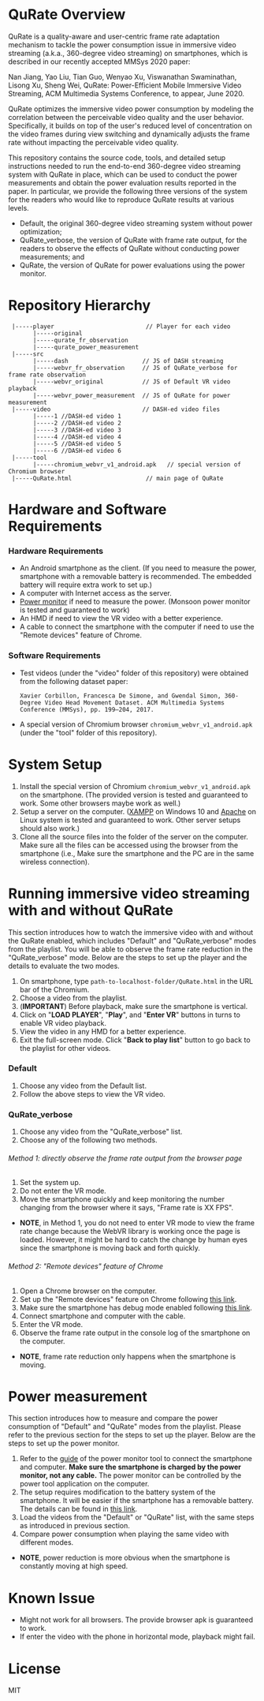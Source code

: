 # QuRate Overview

QuRate is a quality-aware and user-centric frame rate adaptation mechanism to tackle the power consumption issue in immersive video streaming (a.k.a., 360-degree video streaming) on smartphones, which is described in our recently accepted MMSys 2020 paper:

Nan Jiang, Yao Liu, Tian Guo, Wenyao Xu, Viswanathan Swaminathan, Lisong Xu, Sheng Wei, QuRate: Power-Efficient Mobile Immersive Video Streaming, ACM Multimedia Systems Conference, to appear, June 2020.

QuRate optimizes the immersive video power consumption by modeling the correlation between the perceivable video quality and the user behavior. Specifically, it builds on top of the user's reduced level of concentration on the video frames during view switching and dynamically adjusts the frame rate without impacting the perceivable video quality.

This repository contains the source code, tools, and detailed setup instructions needed to run the end-to-end 360-degree video streaming system with QuRate in place, which can be used to conduct the power measurements and obtain the power evaluation results reported in the paper. In particular, we provide the following three versions of the system for the readers who would like to reproduce QuRate results at various levels.
* Default, the original 360-degree video streaming system without power optimization;
* QuRate_verbose, the version of QuRate with frame rate output, for the readers to observe the effects of QuRate without conducting power measurements; and
* QuRate, the version of QuRate for power evaluations using the power monitor.


# Repository Hierarchy

```
 |-----player                          // Player for each video
       |-----original
       |-----qurate_fr_observation
       |-----qurate_power_measurement
 |-----src
       |-----dash                     // JS of DASH streaming
       |-----webvr_fr_observation     // JS of QuRate_verbose for frame rate observation
       |-----webvr_original           // JS of Default VR video playback
       |-----webvr_power_measurement  // JS of QuRate for power measurement
 |-----video                          // DASH-ed video files
       |-----1 //DASH-ed video 1
       |-----2 //DASH-ed video 2
       |-----3 //DASH-ed video 3
       |-----4 //DASH-ed video 4
       |-----5 //DASH-ed video 5
       |-----6 //DASH-ed video 6
 |-----tool
       |-----chromium_webvr_v1_android.apk   // special version of Chromium browser
 |-----QuRate.html                     // main page of QuRate
```

# Hardware and Software Requirements
### Hardware Requirements
* An Android smartphone as the client. (If you need to measure the power, smartphone with a removable battery is recommended. The embedded battery will require extra work to set up.)
* A computer with Internet access as the server.
* [Power monitor](https://www.msoon.com/online-store) if need to measure the power. (Monsoon power monitor is tested and guaranteed to work)
* An HMD if need to view the VR video with a better experience.
* A cable to connect the smartphone with the computer if need to use the "Remote devices" feature of Chrome.

### Software Requirements
* Test videos (under the "video" folder of this repository) were obtained from the following dataset paper:

      Xavier Corbillon, Francesca De Simone, and Gwendal Simon, 360-Degree Video Head Movement Dataset. ACM Multimedia Systems Conference (MMSys), pp. 199–204, 2017. 
* A special version of Chromium browser `chromium_webvr_v1_android.apk` (under the "tool" folder of this repository).

# System Setup

1. Install the special version of Chromium `chromium_webvr_v1_android.apk` on the smartphone. (The provided version is tested and guaranteed to work. Some other browsers maybe work as well.)
1. Setup a server on the computer. ([XAMPP](https://www.apachefriends.org/index.html) on Windows 10 and [Apache](https://httpd.apache.org/) on Linux system is tested and guaranteed to work. Other server setups should also work.)
1. Clone all the source files into the folder of the server on the computer. Make sure all the files can be accessed using the browser from the smartphone (i.e., Make sure the smartphone and the PC are in the same wireless connection).


# Running immersive video streaming with and without QuRate
This section introduces how to watch the immersive video with and without the QuRate enabled, which includes "Default" and "QuRate_verbose" modes from the playlist. You will be able to observe the frame rate reduction in the "QuRate_verbose" mode. Below are the steps to set up the player and the details to evaluate the two modes. 

1. On smartphone, type `path-to-localhost-folder/QuRate.html` in the URL bar of the Chromium.
1. Choose a video from the playlist. 
1. (**IMPORTANT**) Before playback, make sure the smartphone is vertical.
1. Click on "**LOAD PLAYER**", "**Play**", and "**Enter VR**" buttons in turns to enable VR video playback.
1. View the video in any HMD for a better experience.
1. Exit the full-screen mode. Click "**Back to play list**" button to go back to the playlist for other videos.

### Default
1. Choose any video from the Default list.
1. Follow the above steps to view the VR video.

### QuRate_verbose
1. Choose any video from the "QuRate_verbose" list.
1. Choose any of the following two methods.

###### Method 1: directly observe the frame rate output from the browser page
1. Set the system up. 
1. Do not enter the VR mode.
1. Move the smartphone quickly and keep monitoring the number changing from the browser where it says, "Frame rate is XX FPS".
* **NOTE**, in Method 1, you do not need to enter VR mode to view the frame rate change because the WebVR library is working once the page is loaded. However, it might be hard to catch the change by human eyes since the smartphone is moving back and forth quickly.

###### Method 2: "Remote devices" feature of Chrome
1. Open a Chrome browser on the computer.
1. Set up the "Remote devices" feature on Chrome following [this link](https://developers.google.com/web/tools/chrome-devtools/remote-debugging?utm_campaign=2016q3&utm_medium=redirect&utm_source=dcc).
1. Make sure the smartphone has debug mode enabled following [this link](https://www.youtube.com/watch?v=Ucs34BkfPB0).
1. Connect smartphone and computer with the cable.
1. Enter the VR mode.
1. Observe the frame rate output in the console log of the smartphone on the computer.
* **NOTE**, frame rate reduction only happens when the smartphone is moving.

# Power measurement
This section introduces how to measure and compare the power consumption of "Default" and "QuRate" modes from the playlist. Please refer to the previous section for the steps to set up the player. Below are the steps to set up the power monitor. 

1. Refer to the [guide](https://msoon.github.io/powermonitor/PowerTool/doc/Power%20Monitor%20Manual.pdf) of the power monitor tool to connect the smartphone and computer. **Make sure the smartphone is charged by the power monitor, not any cable.** The power monitor can be controlled by the power tool application on the computer. 
1. The setup requires modification to the battery system of the smartphone. It will be easier if the smartphone has a removable battery. The details can be found in [this link](https://mostly-tech.com/tag/monsoon-power-monitor/).
1. Load the videos from the "Default" or "QuRate" list, with the same steps as introduced in previous section.
1. Compare power consumption when playing the same video with different modes.

* **NOTE**, power reduction is more obvious when the smartphone is constantly moving at high speed.

# Known Issue

* Might not work for all browsers. The provide browser apk is guaranteed to work.
* If enter the video with the phone in horizontal mode, playback might fail.

# License
MIT
